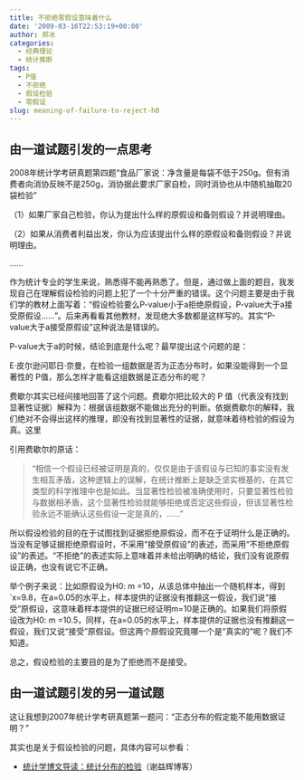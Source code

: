 ```yaml
---
title: 不拒绝零假设意味着什么
date: '2009-03-16T22:53:19+00:00'
author: 郑冰
categories:
  - 经典理论
  - 统计推断
tags:
  - P值
  - 不拒绝
  - 假设检验
  - 零假设
slug: meaning-of-failure-to-reject-h0
---
```


## 由一道试题引发的一点思考

2008年统计学考研真题第四题“食品厂家说：净含量是每袋不低于250g。但有消费者向消协反映不是250g，消协据此要求厂家自检，同时消协也从中随机抽取20袋检验”

（1）如果厂家自己检验，你认为提出什么样的原假设和备则假设？并说明理由。
  
（2）如果从消费者利益出发，你认为应该提出什么样的原假设和备则假设？并说明理由。

……

作为统计专业的学生来说，熟悉得不能再熟悉了。但是，通过做上面的题目，我发现自己在理解假设检验的问题上犯了一个十分严重的错误。这个问题主要是由于我们学的教材上面写着：“假设检验要么P-value小于a拒绝原假设，P-value大于a接受原假设……”。后来再看看其他教材，发现绝大多数都是这样写的。其实“P-value大于a接受原假设”这种说法是错误的。

P-value大于a的时候，结论到底是什么呢？最早提出这个问题的是：

E·皮尔逊问耶日·奈曼，在检验一组数据是否为正态分布时，如果没能得到一个显著性的 P值，那么怎样才能看这组数据是正态分布的呢？

费歇尔其实已经间接地回答了这个问题。费歇尔把比较大的 P 值（代表没有找到显著性证据）解释为：根据该组数据不能做出充分的判断。依据费歇尔的解释，我们绝对不会得出这样的推理，即没有找到显著性的证据，就意味着待检验的假设为真。这里
  
引用费歇尔的原话：

> “相信一个假设已经被证明是真的，仅仅是由于该假设与已知的事实没有发生相互矛盾，这种逻辑上的误解，在统计推断上是缺乏坚实根基的，在其它类型的科学推理中也是如此。当显著性检验被准确使用时，只要显著性检验与数据相矛盾，这个显著性检验就能够拒绝或否定这些假设，但该显著性检验永远不能确认这些假设一定是真的，……”

所以假设检验的目的在于试图找到证据拒绝原假设，而不在于证明什么是正确的。当没有足够证据拒绝原假设时，不采用“接受原假设”的表述，而采用“不拒绝原假设”的表述。“不拒绝”的表述实际上意味着并未给出明确的结论，我们没有说原假设正确，也没有说它不正确。

举个例子来说：比如原假设为H0: m =10，从该总体中抽出一个随机样本，得到\`x=9.8，在a=0.05的水平上，样本提供的证据没有推翻这一假设，我们说“接受”原假设，这意味着样本提供的证据已经证明m=10是正确的。如果我们将原假设改为H0: m =10.5，同样，在a=0.05的水平上，样本提供的证据也没有推翻这一假设，我们又说“接受”原假设。但这两个原假设究竟哪一个是“真实的”呢？我们不知道。

总之，假设检验的主要目的是为了拒绝而不是接受。

## 由一道试题引发的另一道试题

这让我想到2007年统计学考研真题第一题问：“正态分布的假定能不能用数据证明？”

其实也是关于假设检验的问题，具体内容可以参看：

  * [统计学博文导读：统计分布的检验](http://www.yihui.name/cn/post/260.htm)（谢益辉博客）
